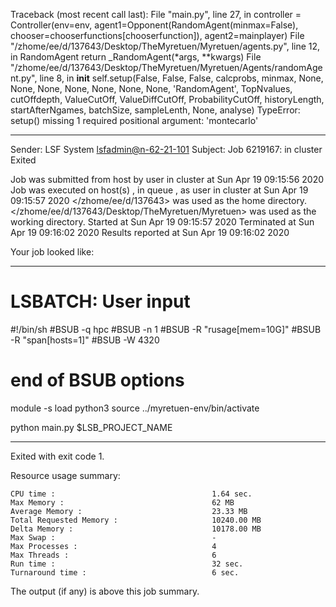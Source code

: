 Traceback (most recent call last):
  File "main.py", line 27, in <module>
    controller = Controller(env=env, agent1=Opponent(RandomAgent(minmax=False), chooser=chooserfunctions[chooserfunction]), agent2=mainplayer)
  File "/zhome/ee/d/137643/Desktop/TheMyretuen/Myretuen/agents.py", line 12, in RandomAgent
    return _RandomAgent(*args, **kwargs)
  File "/zhome/ee/d/137643/Desktop/TheMyretuen/Myretuen/Agents/randomAgent.py", line 8, in __init__
    self.setup(False, False, False, calcprobs, minmax, None, None, None, None, None, None, None, 'RandomAgent', TopNvalues, cutOffdepth, ValueCutOff, ValueDiffCutOff, ProbabilityCutOff, historyLength, startAfterNgames, batchSize, sampleLenth, None, analyse)
TypeError: setup() missing 1 required positional argument: 'montecarlo'

------------------------------------------------------------
Sender: LSF System <lsfadmin@n-62-21-101>
Subject: Job 6219167: <NNAgent21000-memory> in cluster <dcc> Exited

Job <NNAgent21000-memory> was submitted from host <n-62-27-21> by user <s183905> in cluster <dcc> at Sun Apr 19 09:15:56 2020
Job was executed on host(s) <n-62-21-101>, in queue <hpc>, as user <s183905> in cluster <dcc> at Sun Apr 19 09:15:57 2020
</zhome/ee/d/137643> was used as the home directory.
</zhome/ee/d/137643/Desktop/TheMyretuen/Myretuen> was used as the working directory.
Started at Sun Apr 19 09:15:57 2020
Terminated at Sun Apr 19 09:16:02 2020
Results reported at Sun Apr 19 09:16:02 2020

Your job looked like:

------------------------------------------------------------
# LSBATCH: User input
#!/bin/sh
#BSUB -q hpc
#BSUB -n 1
#BSUB -R "rusage[mem=10G]"
#BSUB -R "span[hosts=1]"
#BSUB -W 4320
# end of BSUB options

module -s load python3
source ../myretuen-env/bin/activate

python main.py $LSB_PROJECT_NAME


------------------------------------------------------------

Exited with exit code 1.

Resource usage summary:

    CPU time :                                   1.64 sec.
    Max Memory :                                 62 MB
    Average Memory :                             23.33 MB
    Total Requested Memory :                     10240.00 MB
    Delta Memory :                               10178.00 MB
    Max Swap :                                   -
    Max Processes :                              4
    Max Threads :                                6
    Run time :                                   32 sec.
    Turnaround time :                            6 sec.

The output (if any) is above this job summary.

